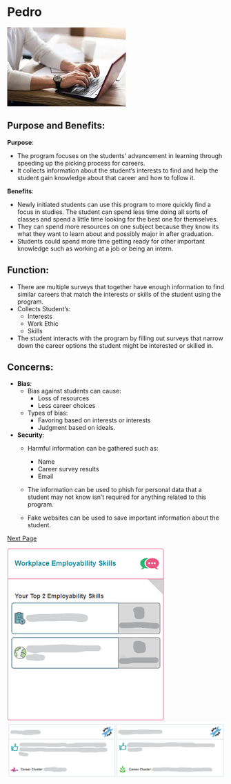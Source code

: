 # Pedro

![image](/assets/images/henry1.jpg)
## Purpose and Benefits:
**Purpose**:
- The program focuses on the students' advancement in learning through speeding up the picking process for careers.
- It collects information about the student’s interests to find and help the student gain knowledge about that career and how to follow it.


**Benefits**:
- Newly initiated students can use this program to more quickly find a focus in studies. The student can spend less time doing all sorts of classes and spend a little time looking for the best one for themselves.
- They can spend more resources on one subject because they know its what they want to learn about and possibly major in after graduation. 
- Students could spend more time getting ready for other important knowledge such as working at a job or being an intern.


## Function:
- There are multiple surveys that together have enough information to find similar careers that match the interests or skills of the student using the program.
- Collects Student’s:
    - Interests
    - Work Ethic
    - Skills
- The student interacts with the program by filling out surveys that narrow down the career options the student might be interested or skilled in. 


## Concerns:
- **Bias**:
    - Bias against students can cause:
        - Loss of resources
        - Less career choices
    - Types of bias:
        - Favoring based on interests or interests
        - Judgment based on ideals.
- **Security**:
    - Harmful information can be gathered such as:
        - Name
        - Career survey results
        - Email

    - The information can be used to phish for personal data that a student may not know isn’t required for anything related to this program.
    - Fake websites can be used to save important information about the student.

[Next Page](Nina.md)

![image](/assets/images/henry2.png)
![image](/assets/images/henry3.png)